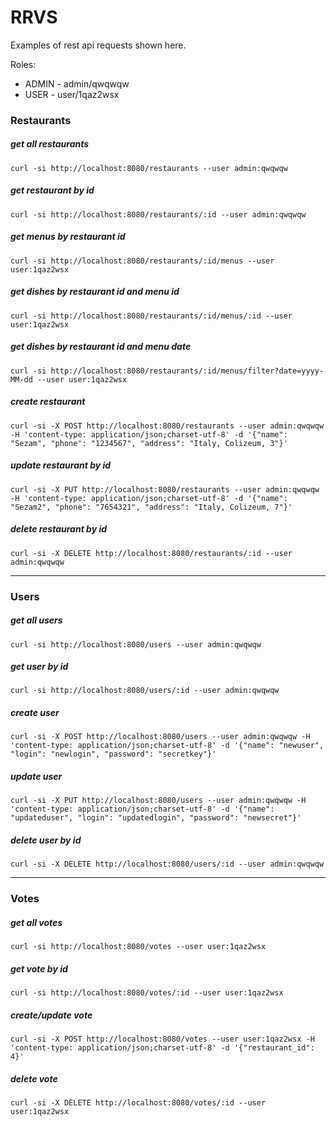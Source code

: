 # RRVS

Examples of rest api requests shown here.  

Roles:
+ ADMIN - admin/qwqwqw
+ USER - user/1qaz2wsx

### Restaurants

##### get all restaurants
```curl -si http://localhost:8080/restaurants --user admin:qwqwqw```
##### get restaurant by id
```curl -si http://localhost:8080/restaurants/:id --user admin:qwqwqw```
##### get menus by restaurant id
```curl -si http://localhost:8080/restaurants/:id/menus --user user:1qaz2wsx```
##### get dishes by restaurant id and menu id
```curl -si http://localhost:8080/restaurants/:id/menus/:id --user user:1qaz2wsx```
##### get dishes by restaurant id and menu date
```curl -si http://localhost:8080/restaurants/:id/menus/filter?date=yyyy-MM-dd --user user:1qaz2wsx```
##### create restaurant
```curl -si -X POST http://localhost:8080/restaurants --user admin:qwqwqw -H 'content-type: application/json;charset-utf-8' -d '{"name": "Sezam", "phone": "1234567", "address": "Italy, Colizeum, 3"}'```
##### update restaurant by id
```curl -si -X PUT http://localhost:8080/restaurants --user admin:qwqwqw -H 'content-type: application/json;charset-utf-8' -d '{"name": "Sezam2", "phone": "7654321", "address": "Italy, Colizeum, 7"}'```
##### delete restaurant by id
```curl -si -X DELETE http://localhost:8080/restaurants/:id --user admin:qwqwqw```
___

### Users

##### get all users
```curl -si http://localhost:8080/users --user admin:qwqwqw```
##### get user by id
```curl -si http://localhost:8080/users/:id --user admin:qwqwqw```
##### create user
```curl -si -X POST http://localhost:8080/users --user admin:qwqwqw -H 'content-type: application/json;charset-utf-8' -d '{"name": "newuser", "login": "newlogin", "password": "secretkey"}'```
##### update user
```curl -si -X PUT http://localhost:8080/users --user admin:qwqwqw -H 'content-type: application/json;charset-utf-8' -d '{"name": "updateduser", "login": "updatedlogin", "password": "newsecret"}'```
##### delete user by id
```curl -si -X DELETE http://localhost:8080/users/:id --user admin:qwqwqw```
___

### Votes

##### get all votes
```curl -si http://localhost:8080/votes --user user:1qaz2wsx```
##### get vote by id
```curl -si http://localhost:8080/votes/:id --user user:1qaz2wsx```
##### create/update vote
```curl -si -X POST http://localhost:8080/votes --user user:1qaz2wsx -H 'content-type: application/json;charset-utf-8' -d '{"restaurant_id": 4}'```
##### delete vote
```curl -si -X DELETE http://localhost:8080/votes/:id --user user:1qaz2wsx```